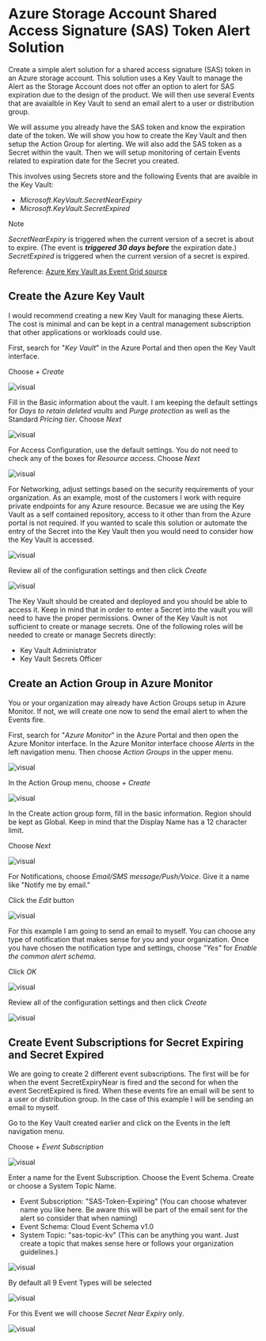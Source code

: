 # Azure Storage Account Shared Access Signature (SAS) Token Alert Solution

Create a simple alert solution for a shared access signature (SAS) token in an Azure storage account.  This solution uses a Key Vault to manage the Alert as the Storage Account does not offer an option to alert for SAS expiration due to the design of the product.  We will then use several Events that are avaialble in Key Vault to send an email alert to a user or distribution group.

We will assume you already have the SAS token and know the expiration date of the token.  We will show you how to create the Key Vault and then setup the Action Group for alerting.  We will also add the SAS token as a Secret within the vault.  Then we will setup monitoring of certain Events related to expiration date for the Secret you created.

This involves using Secrets store and the following Events that are avaible in the Key Vault:

* _Microsoft.KeyVault.SecretNearExpiry_
* _Microsoft.KeyVault.SecretExpired_

> [!NOTE]
> _SecretNearExpiry_ is triggered when the current version of a secret is about to expire. (The event is ***triggered 30 days before*** the expiration date.)  _SecretExpired_ is triggered when the current version of a secret is expired.

Reference: [Azure Key Vault as Event Grid source](https://learn.microsoft.com/en-us/azure/event-grid/event-schema-key-vault?tabs=event-grid-event-schema#available-event-types)

## Create the Azure Key Vault

I would recommend creating a new Key Vault for managing these Alerts.  The cost is minimal and can be kept in a central management subscription that other applications or workloads could use.

First, search for "_Key Vault_" in the Azure Portal and then open the Key Vault interface.  

Choose _+ Create_

![visual](/images/2024-02-KV-01-Create.png)

Fill in the Basic information about the vault. I am keeping the default settings for _Days to retain deleted vaults_ and _Purge protection_ as well as the Standard _Pricing tier_.  Choose _Next_

![visual](/images/2024-02-KV-02-Basic-Info.png)

For Access Configuration, use the default settings.  You do not need to check any of the boxes for _Resource access_. 
Choose _Next_

![visual](/images/2024-02-KV-03-Access.png)

For Networking, adjust settings based on the security requirements of your organization.  As an example, most of the customers I work with require private endpoints for any Azure resource.  Becasue we are using the Key Vault as a self contained repository, access to it other than from the Azure portal is not required.  If you wanted to scale this solution or automate the entry of the Secret into the Key Vault then you would need to consider how the Key Vault is accessed.

![visual](/images/2024-02-KV-04-Network.png)

Review all of the configuration settings and then click _Create_

![visual](/images/2024-02-KV-05-Review.png)

The Key Vault should be created and deployed and you should be able to access it.  Keep in mind that in order to enter a Secret into the vault you will need to have the proper permissions.  Owner of the Key Vault is not sufficient to create or manage secrets.  One of the following roles will be needed to create or manage Secrets directly:

* Key Vault Administrator
* Key Vault Secrets Officer


## Create an Action Group in Azure Monitor

You or your organization may already have Action Groups setup in Azure Monitor.  If not, we will create one now to send the email alert to when the Events fire.

First, search for "_Azure Monitor_" in the Azure Portal and then open the Azure Monitor interface. In the Azure Monitor interface choose _Alerts_ in the left navigation menu.  Then choose _Action Groups_ in the upper menu.

![visual](/images/2024-02-AG-01-Monitor.png)

In the Action Group menu, choose _+ Create_

![visual](/images/2024-02-AG-02-Create.png)

In the Create action group form, fill in the basic information.  Region should be kept as Global.  Keep in mind that the Display Name has a 12 character limit.

Choose _Next_

![visual](/images/2024-02-AG-03-Basics.png)

For Notifications, choose _Email/SMS message/Push/Voice_.  Give it a name like "Notify me by email." 

Click the _Edit_ button

![visual](/images/2024-02-AG-04-Notifications.png)

For this example I am going to send an email to myself.  You can choose any type of notification that makes sense for you and your organization.  Once you have chosen the notification type and settings, choose _"Yes"_ for _Enable the common alert schema_.

Click _OK_

![visual](/images/2024-02-AG-05-Email.png)

Review all of the configuration settings and then click _Create_

![visual](/images/2024-02-AG-06-Review.png)

## Create Event Subscriptions for Secret Expiring and Secret Expired

We are going to create 2 different event subscriptions.  The first will be for when the event SecretExpiryNear is fired and the second for when the event SecretExpired is fired.  When these events fire an email will be sent to a user or distribution group.  In the case of this example I will be sending an email to myself.

Go to the Key Vault created earlier and click on the Events in the left navigation menu.

Choose _+ Event Subscription_

![visual](/images/2024-02-EV-01-Event-Start.png)

Enter a name for the Event Subscription.  Choose the Event Schema.  Create or choose a System Topic Name.

* Event Subscription: "SAS-Token-Expiring" (You can choose whatever name you like here.  Be aware this will be part of the email sent for the alert so consider that when naming)
* Event Schema: Cloud Event Schema v1.0
* System Topic: "sas-topic-kv" (This can be anything you want.  Just create a topic that makes sense here or follows your organization guidelines.)

![visual](/images/2024-02-EV-02-Basics.png)

By default all 9 Event Types will be selected

![visual](/images/2024-02-EV-03-Type-Default.png)

For this Event we will choose _Secret Near Expiry_ only.

![visual](/images/2024-02-EV-04-Type-Near.png)

